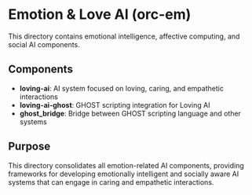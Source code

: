 # Emotion & Love AI (orc-em)

This directory contains emotional intelligence, affective computing, and social AI components.

## Components

- **loving-ai**: AI system focused on loving, caring, and empathetic interactions
- **loving-ai-ghost**: GHOST scripting integration for Loving AI
- **ghost_bridge**: Bridge between GHOST scripting language and other systems

## Purpose

This directory consolidates all emotion-related AI components, providing frameworks for developing emotionally intelligent and socially aware AI systems that can engage in caring and empathetic interactions.